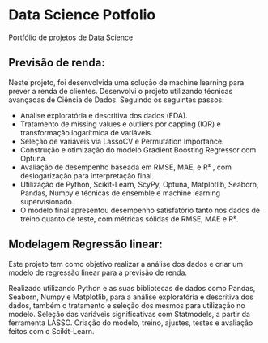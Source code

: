 # Data Science Potfolio
Portfólio de projetos de Data Science
## Previsão de renda:
Neste projeto, foi desenvolvida uma solução de machine learning para prever a renda de clientes. Desenvolvi o projeto utilizando técnicas avançadas de Ciência de Dados. Seguindo os seguintes passos:

- Análise exploratória e descritiva dos dados (EDA).
- Tratamento de missing values e outliers por capping (IQR) e transformação logarítmica de variáveis.
- Seleção de variáveis via LassoCV e Permutation Importance.
- Construção e otimização do modelo Gradient Boosting Regressor com Optuna.
- Avaliação de desempenho baseada em RMSE, MAE, e R² , com deslogarização para interpretação final.
- Utilização de Python, Scikit-Learn, ScyPy, Optuna, Matplotlib, Seaborn, Pandas, Numpy e técnicas de ensemble e machine learning supervisionado.
- O modelo final apresentou desempenho satisfatório tanto nos dados de treino quanto de teste, com métricas sólidas de RMSE, MAE e R².

## Modelagem Regressão linear:

Este projeto tem como objetivo realizar a análise dos dados e criar um modelo de regressão linear para a previsão de renda. 

Realizado utilizando Python e as suas bibliotecas de dados como Pandas, Seaborn, Numpy e Matplotlib, para a análise exploratória e descritiva dos dados, também o tratamento e seleção dos mesmos para utilização no modelo. Seleção das variáveis significativas com Statmodels, a partir da ferramenta LASSO. Criação do modelo, treino, ajustes, testes e avaliação feitos com o Scikit-Learn.
